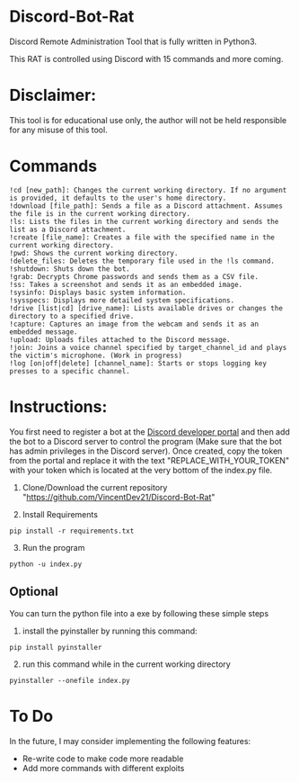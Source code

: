 #  Discord-Bot-Rat
Discord Remote Administration Tool that is fully written in Python3.

This RAT is controlled using Discord with 15 commands and more coming.
# Disclaimer:
This tool is for educational use only, the author will not be held responsible for any misuse of this tool.
# Commands
```
!cd [new_path]: Changes the current working directory. If no argument is provided, it defaults to the user's home directory.
!download [file_path]: Sends a file as a Discord attachment. Assumes the file is in the current working directory.
!ls: Lists the files in the current working directory and sends the list as a Discord attachment.
!create [file_name]: Creates a file with the specified name in the current working directory.
!pwd: Shows the current working directory.
!delete_files: Deletes the temporary file used in the !ls command.
!shutdown: Shuts down the bot.
!grab: Decrypts Chrome passwords and sends them as a CSV file.
!ss: Takes a screenshot and sends it as an embedded image.
!sysinfo: Displays basic system information.
!sysspecs: Displays more detailed system specifications.
!drive [list|cd] [drive_name]: Lists available drives or changes the directory to a specified drive.
!capture: Captures an image from the webcam and sends it as an embedded message.
!upload: Uploads files attached to the Discord message.
!join: Joins a voice channel specified by target_channel_id and plays the victim's microphone. (Work in progress)
!log [on|off|delete] [channel_name]: Starts or stops logging key presses to a specific channel.
```

# Instructions:
You first need to register a bot at the [Discord developer portal](https://github.com/VincentDev21/Discord-Bot-Rat) and then add the bot to a Discord server to control the program (Make sure that the bot has admin privileges in the Discord server). Once created, copy the token from the portal and replace it with the text "REPLACE_WITH_YOUR_TOKEN" with your token which is located at the very bottom of the index.py file. 
1. Clone/Download the current repository "https://github.com/VincentDev21/Discord-Bot-Rat"

3. Install Requirements
  ```
  pip install -r requirements.txt
  ```
3. Run the program
  ```
  python -u index.py
  ```
## Optional
You can turn the python file into a exe by following these simple steps
1. install the pyinstaller by running this command:
```
pip install pyinstaller
```
2. run this command while in the current working directory
```
pyinstaller --onefile index.py
```
# To Do

In the future, I may consider implementing the following features:
- Re-write code to make code more readable
- Add more commands with different exploits

